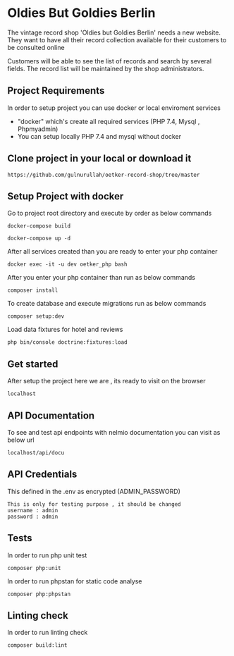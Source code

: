 # Oldies But Goldies Berlin
The vintage record shop 'Oldies but Goldies Berlin' needs a new website. 
They want to have all their record collection available for their customers to be consulted online

Customers will be able to see the list of records and search by several fields.
The record list will be maintained by the shop administrators.

## Project Requirements
In order to setup project you can use docker or local enviroment services
* "docker" which's create all required services (PHP 7.4, Mysql , Phpmyadmin)
* You can setup locally PHP 7.4 and mysql without docker

## Clone project in your local or download it
```
https://github.com/gulnurullah/oetker-record-shop/tree/master
```

## Setup Project with docker
Go to project root directory and execute by order as below commands
```
docker-compose build
```

```
docker-compose up -d
```

After all services created than you are ready to enter your php container

```
docker exec -it -u dev oetker_php bash
```

After you enter your php container than run as below commands
```
composer install
```

To create database and execute migrations run as below commands
```
composer setup:dev
```

Load data fixtures for hotel and reviews
```
php bin/console doctrine:fixtures:load
```


## Get started
After setup the project here we are , its ready to visit on the browser

```
localhost
```

## API Documentation
To see and test api endpoints with nelmio documentation you can visit as below url

```
localhost/api/docu
```

## API Credentials
This defined in the .env as encrypted (ADMIN_PASSWORD)
```
This is only for testing purpose , it should be changed
username : admin
password : admin
```

## Tests
In order to run php unit test
```
composer php:unit
```

In order to run phpstan for static code analyse
```
composer php:phpstan
```

## Linting check
In order to run linting check
```
composer build:lint
```
